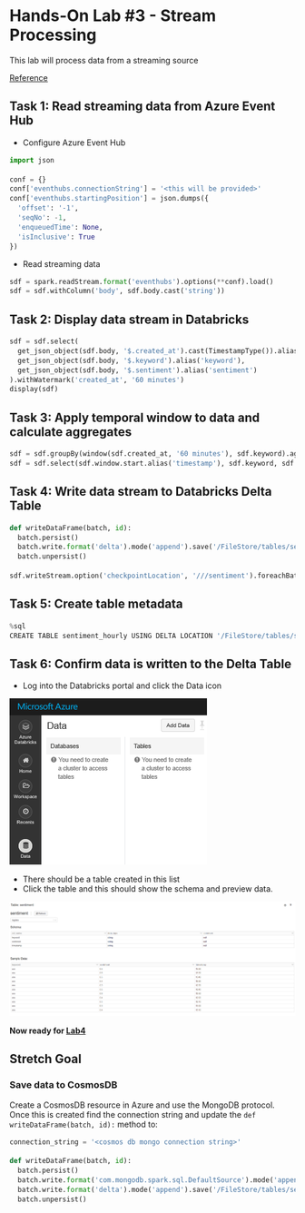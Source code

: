 # Hands-On Lab #3 - Stream Processing

This lab will process data from a streaming source

[Reference](https://docs.databricks.com/spark/latest/structured-streaming/foreach.html#reuse-existing-batch-data-sources-with-foreachbatch)

## Task 1: Read streaming data from Azure Event Hub

* Configure Azure Event Hub
```python
import json

conf = {}
conf['eventhubs.connectionString'] = '<this will be provided>' 
conf['eventhubs.startingPosition'] = json.dumps({
  'offset': '-1',
  'seqNo': -1,
  'enqueuedTime': None,
  'isInclusive': True
})
```

* Read streaming data
```python
sdf = spark.readStream.format('eventhubs').options(**conf).load()
sdf = sdf.withColumn('body', sdf.body.cast('string'))
```

## Task 2: Display data stream in Databricks

```python
sdf = sdf.select(
  get_json_object(sdf.body, '$.created_at').cast(TimestampType()).alias('created_at'),
  get_json_object(sdf.body, '$.keyword').alias('keyword'),
  get_json_object(sdf.body, '$.sentiment').alias('sentiment')
).withWatermark('created_at', '60 minutes')
display(sdf)
```

## Task 3: Apply temporal window to data and calculate aggregates

```python
sdf = sdf.groupBy(window(sdf.created_at, '60 minutes'), sdf.keyword).agg({'sentiment' : 'avg'}).withColumnRenamed('avg(sentiment)', 'sentiment')
sdf = sdf.select(sdf.window.start.alias('timestamp'), sdf.keyword, sdf.sentiment)
```

## Task 4: Write data stream to Databricks Delta Table

```python
def writeDataFrame(batch, id):
  batch.persist()
  batch.write.format('delta').mode('append').save('/FileStore/tables/sentiment')
  batch.unpersist()

sdf.writeStream.option('checkpointLocation', '///sentiment').foreachBatch(writeDataFrame).start()
```

## Task 5: Create table metadata

```python
%sql
CREATE TABLE sentiment_hourly USING DELTA LOCATION '/FileStore/tables/sentiment'
```

## Task 6: Confirm data is written to the Delta Table

* Log into the Databricks portal and click the Data icon

![](databricks_data.png)

* There should be a table created in this list
* Click the table and this should show the schema and preview data.

![](databricks_table_preview.png)

**Now ready for [Lab4](../lab4/lab4.md)**

## Stretch Goal

### Save data to CosmosDB
Create a CosmosDB resource in Azure and use the MongoDB protocol. Once this is created find the connection string and update the `def writeDataFrame(batch, id):` method to:

```python
connection_string = '<cosmos db mongo connection string>'

def writeDataFrame(batch, id):
  batch.persist()
  batch.write.format('com.mongodb.spark.sql.DefaultSource').mode('append').option('database', 'twitter').option('collection', 'sentiment').option('uri', connection_string).save()
  batch.write.format('delta').mode('append').save('/FileStore/tables/sentiment')
  batch.unpersist()
```
